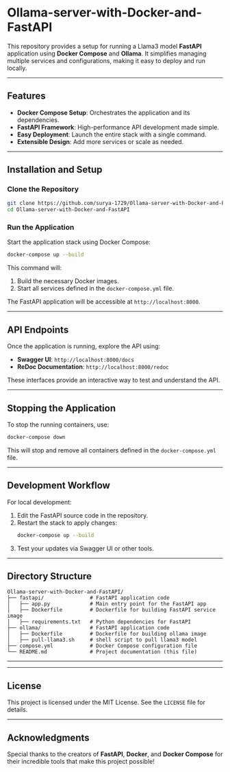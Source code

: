 # Ollama-server-with-Docker-and-FastAPI

This repository provides a setup for running a Llama3 model **FastAPI** application using **Docker Compose** and **Ollama**. It simplifies managing multiple services and configurations, making it easy to deploy and run locally.

---

## Features

- **Docker Compose Setup**: Orchestrates the application and its dependencies.
- **FastAPI Framework**: High-performance API development made simple.
- **Easy Deployment**: Launch the entire stack with a single command.
- **Extensible Design**: Add more services or scale as needed.

---
## Installation and Setup

### Clone the Repository

```bash
git clone https://github.com/surya-1729/Ollama-server-with-Docker-and-FastAPI.git
cd Ollama-server-with-Docker-and-FastAPI
```

### Run the Application

Start the application stack using Docker Compose:

```bash
docker-compose up --build
```

This command will:
1. Build the necessary Docker images.
2. Start all services defined in the `docker-compose.yml` file.

The FastAPI application will be accessible at `http://localhost:8000`.

---

## API Endpoints

Once the application is running, explore the API using:

- **Swagger UI**: `http://localhost:8000/docs`
- **ReDoc Documentation**: `http://localhost:8000/redoc`

These interfaces provide an interactive way to test and understand the API.

---

## Stopping the Application

To stop the running containers, use:

```bash
docker-compose down
```

This will stop and remove all containers defined in the `docker-compose.yml` file.

---

## Development Workflow

For local development:

1. Edit the FastAPI source code in the repository.
2. Restart the stack to apply changes:
   ```bash
   docker-compose up --build
   ```
3. Test your updates via Swagger UI or other tools.

---

## Directory Structure

```plaintext
Ollama-server-with-Docker-and-FastAPI/
├── fastapi/               # FastAPI application code
│   ├── app.py             # Main entry point for the FastAPI app
│   ├── Dockerfile         # Dockerfile for building FastAPI service image
│   ├── requirements.txt   # Python dependencies for FastAPI
├── ollama/                # FastAPI application code
│   ├── Dockerfile         # Dockerfile for building ollama image
│   ├── pull-llama3.sh     # shell script to pull llama3 model
├── compose.yml            # Docker Compose configuration file
└── README.md              # Project documentation (this file)
```

---

---

## License

This project is licensed under the MIT License. See the `LICENSE` file for details.

---

## Acknowledgments

Special thanks to the creators of **FastAPI**, **Docker**, and **Docker Compose** for their incredible tools that make this project possible!
